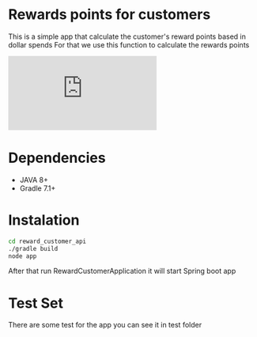 # Rewards points for customers
This is a simple app that calculate the customer's reward points based in dollar spends 
For that we use this function to calculate the rewards points

![equation](https://latex.codecogs.com/gif.latex?%5Cbegin%7Bmatrix%7D%20%26%20%5C%5C%20RP%20%3D%20%28DS%20-%20100%29*2%20&plus;50%20%26%20%5C%5C%20RP%20%3D%20DS%20-%2050%20%5Cend%7Bmatrix%7D%20%5Cbegin%7BBmatrix%7D%20%26%20%5C%5C%20DS%20%3E%20100%20%26%20%5C%5C%2050%20%3E%20DS%20%3E%20100%20%5Cend%7BBmatrix%7D)

# Dependencies

- JAVA 8+
- Gradle 7.1+


# Instalation 

```sh
cd reward_customer_api
./gradle build
node app
```

After that run RewardCustomerApplication it will start Spring boot app

# Test Set

There are some test for the app you can see it in test folder